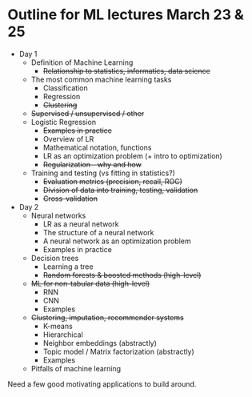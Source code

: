 # Outline for ML lectures March 23 & 25

* Day 1
    * Definition of Machine Learning
      * ~~Relationship to statistics, informatics, data science~~
    * The most common machine learning tasks
      * Classification
      * Regression
      * ~~Clustering~~
    * ~~Supervised / unsupervised / other~~
    * Logistic Regression
      * ~~Examples in practice~~
      * Overview of LR
      * Mathematical notation, functions
      * LR as an optimization problem (+ intro to optimization)
      * ~~Regularization - why and how~~
    * Training and testing (vs fitting in statistics?)
      * ~~Evaluation metrics (precision, recall, ROC)~~
      * ~~Division of data into training, testing, validation~~
      * ~~Cross-validation~~
* Day 2
    * Neural networks
      * LR as a neural network
      * The structure of a neural network
      * A neural network as an optimization problem
      * Examples in practice
    * Decision trees
      * Learning a tree
      * ~~Random forests & boosted methods (high-level)~~
    * ~~ML for non-tabular data (high-level)~~
      * RNN
      * CNN
      * Examples
    * ~~Clustering, imputation, recommender systems~~
      * K-means
      * Hierarchical
      * Neighbor embeddings (abstractly)
      * Topic model / Matrix factorization (abstractly)
      * Examples
    * Pitfalls of machine learning

Need a few good motivating applications to build around.

